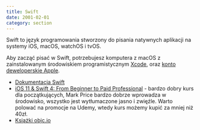 ```yaml
---
title: Swift
date: 2001-02-01
category: section
---
```


Swift to język programowania stworzony do pisania natywnych aplikacji na systemy iOS, macOS, watchOS i tvOS. 

Aby zacząć pisać w Swift, potrzebujesz komputera z macOS z zainstalowanym środowiskiem programistycznym [Xcode], oraz [konto deweloperskie Apple].  

- [Dokumentacja Swift]
- [iOS 11 & Swift 4: From Beginner to Paid Professional] - bardzo dobry kurs dla początkujących, Mark Price bardzo dobrze wprowadza w środowisko, wszystko jest wytłumaczone jasno i zwięźle. Warto polować na promocje na Udemy, wtedy kurs możemy kupić za mniej niż 40zł.
- [Książki objc.io]  

[Xcode]: https://developer.apple.com/xcode/
[konto deweloperskie Apple]: https://developer.apple.com/account/
[Dokumentacja Swift]: http://apple.co/2gSmXqQ
[iOS 11 & Swift 4: From Beginner to Paid Professional]: https://www.udemy.com/devslopes-ios11/
[Książki objc.io]: https://www.objc.io
